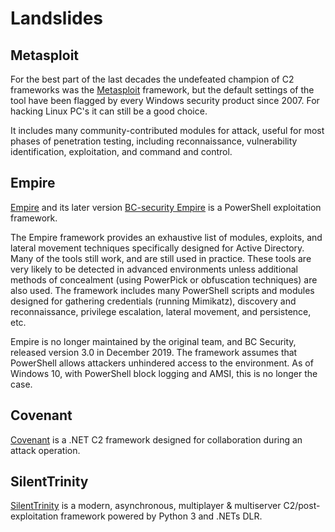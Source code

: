 # Landslides

## Metasploit

For the best part of the last decades the undefeated champion of C2 frameworks was the [Metasploit](https://www.metasploit.com/) framework, but the default settings of the tool have been flagged by every Windows security product since 2007. For hacking Linux PC's it can still be a good choice.

It includes many community-contributed modules for attack, useful for most phases of penetration testing, including reconnaissance, vulnerability identification, exploitation, and command and control.

## Empire

[Empire](https://www.powershellempire.com/) and its later version [BC-security Empire](https://github.com/BC-SECURITY/Empire) is a PowerShell exploitation framework.

The Empire framework provides an exhaustive list of modules, exploits, and lateral movement techniques specifically designed for Active Directory. Many of the tools still work, and are still used in practice. These tools are very likely to be detected in advanced environments unless additional methods of concealment (using PowerPick or obfuscation techniques) are also used. The framework includes many PowerShell scripts and modules designed for gathering credentials (running Mimikatz), discovery and reconnaissance, privilege escalation, lateral movement, and persistence, etc.

Empire is no longer maintained by the original team, and BC Security, released version 3.0 in December 2019. The framework assumes that PowerShell allows attackers unhindered access to the environment. As of Windows 10, with PowerShell block logging and AMSI, this is no longer the case.

## Covenant

[Covenant](https://github.com/cobbr/Covenant) is a .NET C2 framework designed for collaboration during an attack operation.

## SilentTrinity

[SilentTrinity](https://github.com/byt3bl33d3r/SILENTTRINITY) is a modern, asynchronous, multiplayer & multiserver C2/post-exploitation framework powered by Python 3 and .NETs DLR.
